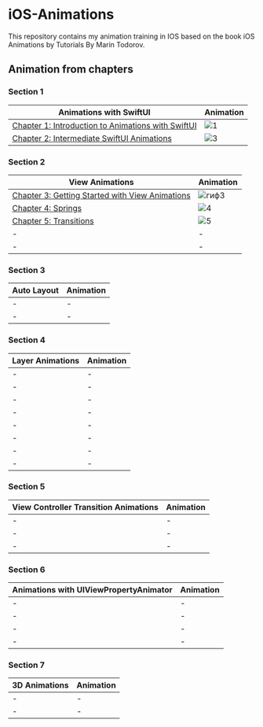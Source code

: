# iOS-Animations

This repository contains my animation training in IOS based on the book iOS Animations by Tutorials
By Marin Todorov.

## Animation from chapters
### Section 1
| Animations with SwiftUI | Animation | 
| ------------- | ------------- | 
| [ Chapter 1: Introduction to Animations with SwiftUI ](https://github.com/egorskikh/iOS-Animations/tree/main/1.%20Animations%20with%20SwiftUI/1.%20Animations%20with%20SwiftUI/starter) | ![1](https://user-images.githubusercontent.com/60622982/116818663-401b8200-ab75-11eb-8225-ae41b5626494.gif)| 
| [ Chapter 2: Intermediate SwiftUI Animations ](https://github.com/egorskikh/iOS-Animations/tree/main/1.%20Animations%20with%20SwiftUI/2.%20Intermediate%20SwiftUI%20Animations/starter) | ![3](https://user-images.githubusercontent.com/60622982/116818778-c3d56e80-ab75-11eb-870c-8f0a520e6d2e.gif) |

### Section 2
| View Animations  | Animation | 
| ------------- | ------------- | 
| [ Chapter 3: Getting Started with View Animations ](https://github.com/egorskikh/iOS-Animations/tree/main/2.%20View%20Animations/3.%20Getting%20Started%20with%20View%20Animations/starter) | ![гиф3](https://user-images.githubusercontent.com/60622982/116818340-95569400-ab73-11eb-8fee-a9ff0c85e073.gif) | 
| [ Chapter 4: Springs ](https://github.com/egorskikh/iOS-Animations/tree/main/2.%20View%20Animations/4.%20Springs/starter) | ![4](https://user-images.githubusercontent.com/60622982/116911011-0159fa80-ac4f-11eb-8166-56d6b71659b5.gif) |
| [ Chapter 5: Transitions](https://github.com/egorskikh/iOS-Animations/tree/main/2.%20View%20Animations/5.%20Transitions/starter) | ![5](https://user-images.githubusercontent.com/60622982/116919333-cad5ad00-ac59-11eb-9e0c-3bdf75fd26bf.gif) | 
| - | - |
| - | - | 


### Section 3
| Auto Layout | Animation | 
| ------------- | ------------- | 
| - | - | 
| - | - |

### Section 4
| Layer Animations  | Animation | 
| ------------- | ------------- | 
| - | - | 
| - | - |
| - | - | 
| - | - |
| - | - | 
| - | - |
| - | - | 
| - | - |

### Section 5
| View Controller Transition Animations | Animation | 
| ------------- | ------------- | 
| - | - | 
| - | - |
| - | - | 


### Section 6
| Animations with UIViewPropertyAnimator  | Animation | 
| ------------- | ------------- | 
| - | - | 
| - | - |
| - | - | 
| - | - |

### Section 7
| 3D Animations  | Animation | 
| ------------- | ------------- | 
| - | - | 
| - | - |
